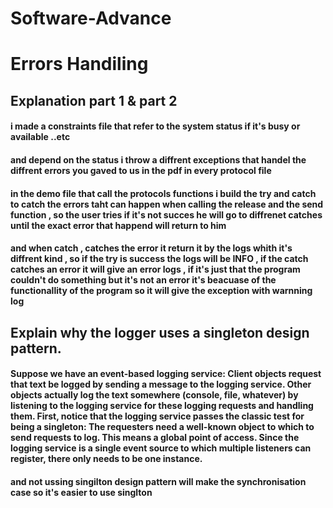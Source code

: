 # Software-Advance 
# Errors Handiling

<h2> <strong>Explanation part 1 & part 2 </strong></h2>
<h4> i made a constraints file that refer to the system status if it's busy or available ..etc</h4>
<h4> and depend on the status i throw a diffrent exceptions that handel the diffrent errors you gaved to us in the pdf in every protocol file </h4>
<h4> in the demo file that call the protocols functions i build the try and catch to catch the errors taht can happen when calling the release and the send function , so the user tries if it's not succes he will go to diffrenet catches until the exact error that happend will return to him </h4>
<h4> and when catch , catches the error it return it by the logs whith it's diffrent kind , so if the try is success the logs will be INFO , if the catch catches an error it will give an error logs , if it's just that the program couldn't do something but it's not an error it's beacuase of the functionallity of the program so it will give the exception with warnning log</h4>


<h2><strong> Explain why the logger uses a singleton design pattern.</strong>
<h4> Suppose we have an event-based logging service: Client objects request that text be logged by sending a message to the logging service. Other objects actually log the text somewhere (console, file, whatever) by listening to the logging service for these logging requests and handling them. First, notice that the logging service passes the classic test for being a singleton:
The requesters need a well-known object to which to send requests to log. This means a global point of access.
Since the logging service is a single event source to which multiple listeners can register, there only needs to be one instance.</h4>
  <h4> and not ussing singilton design pattern will make the synchronisation case so it's easier to use singlton </h4>

